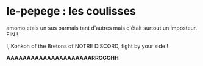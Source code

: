 # le-pepege : les coulisses

amomo etais un sus parmais tant d'autres mais c'était surtout un imposteur.
FIN !

I, Kohkoh of the Bretons of NOTRE DISCORD, fight by your side !

**AAAAAAAAAAAAAAAAAAAAARRGGGHH**
